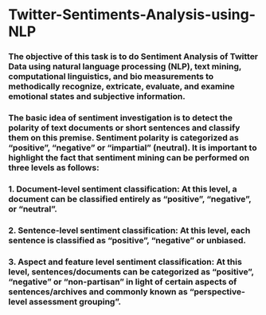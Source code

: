 # Twitter-Sentiments-Analysis-using-NLP

### The objective of this task is to do Sentiment Analysis of Twitter Data using natural language processing (NLP), text mining, computational linguistics, and bio measurements to methodically recognize, extricate, evaluate, and examine emotional states and subjective information.

### The basic idea of sentiment investigation is to detect the polarity of text documents or short sentences and classify them on this premise. Sentiment polarity is categorized as “positive”, “negative” or “impartial” (neutral). It is important to highlight the fact that sentiment mining can be performed on three levels as follows:

### 1. Document-level sentiment classification: At this level, a document can be classified entirely as “positive”, “negative”, or “neutral”.

### 2. Sentence-level sentiment classification: At this level, each sentence is classified as “positive”, “negative” or unbiased.

### 3. Aspect and feature level sentiment classification: At this level, sentences/documents can be categorized as “positive”, “negative” or “non-partisan” in light of certain aspects of sentences/archives and commonly known as “perspective-level assessment grouping”.
